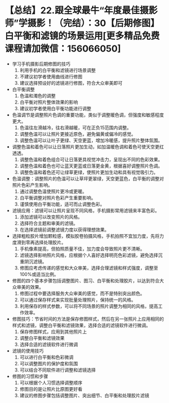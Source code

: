 # 【总结】22.跟全球最牛“年度最佳摄影师”学摄影！（完结）：30【后期修图】白平衡和滤镜的场景运用[更多精品免费课程请加微信：156066050]

-   学习手机摄影后期修图的技巧
    1.  利用手机的白平衡和滤镜进行场景调整
    2.  不建议初学者使用曲线进行修图
    3.  建议选择预设好的滤镜进行修图，符合大众审美即可
-   白平衡调整
    1.  色温和濁色的调整
    2.  白平衡对照片整体效果的影响
    3.  建议初学者使用白平衡功能进行调整
-   色温调节是调整照片色调的重要功能，类似于调整暖色调，但强度和敏感程度更大。
    1.  色温往左滑越冷，往右滑越暖，可在正负15范围内调整。
    2.  调整色温可以让照片更接近原色，避免偏黄或偏冷的感觉。
    3.  调整色温可以让叶子更绿、天空更蓝，增加冷暖感，提升照片整体氛围。
-   调整色温和着色可以让日落照片更加生动，如加温暖色调和着色可使天空更红透透。
    1.  调整色温和着色组合可让日落更具视觉冲击力，呈现出不同的色彩效果。
    2.  调整色温和着色也可让蓝天更蓝或日落更金黄，根据喜好调整照片色调。
    3.  调整色温和着色还可让绿草更绿，使照片更加生动和具有视觉吸引力。
-   色温调整：调整照片的色温可以让草坪更翠绿，天空更蓝色，白平衡的调整对照片色彩产生影响。
    1.  通过调整色温使照片更冷或更暖。
    2.  白平衡调整对照片色彩产生重要影响。
    3.  谨慎使用白平衡功能，适可而止调整色彩。
-   滤镜应用：滤镜可以让照片呈现不同风格，手机摄影常用滤镜来丰富色彩。
    1.  添加滤镜可以改变照片的风格。
    2.  选择符合主题和审美的滤镜。
    3.  在选择滤镜前调整滤镜力度以获得理想效果。
-   选择粗粒胶片增加颗粒感，模拟胶卷拍摄风格，手机拍照不宜加力度，先将力度滑到零再选择处理胶片。
    1.  手机像素提高，但拍照质量不佳，加力度会导致照片更不清晰。
    2.  滤镜选择影响照片风格，应根据个人喜好选择明亮色彩滤镜，避免选择沉重阴沉滤镜。
    3.  修图应考虑传递的感觉和大众审美，选择合理滤镜和样式强度，调整至100%或适当比例。
-   修图的四个基本步骤包括调整图片、图习、白平衡和处理胶片，以达到符合大众审美的效果。
    1.  修图过程中要选择服务大众审美的感觉，而不是特别突出颜色。
    2.  可以通过保存样式来实现批量处理照片，保持统一的风格。
    3.  利用保存的样式参数，可以将不同场景的照片调整为相同的风格，提高工作效率。
-   修图技巧：节省时间的方法是保存修图样式，然后在另一张照片上应用相同的样式和滤镜，调整白平衡和滤镜效果，选择合适的滤镜软件进行微调。
    1.  保存修图样式，应用到其他照片上
    2.  调整白平衡和滤镜效果
    3.  选择合适的滤镜软件进行微调
-   滤镜的使用技巧
    1.  可以进行白平衡和色彩微调
    2.  可以调整图片的保护度和氛围
    3.  可以结合不同软件进行调整和滤镜选择
-   修图的习惯和步骤
    1.  可以根据个人习惯选择调整顺序
    2.  修图目的是让照片比原图更好看
    3.  建议的修图步骤包括调整图片、突出细节、白平衡和处理胶片滤镜